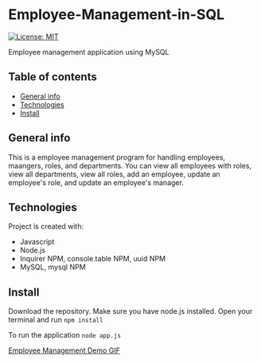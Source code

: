 # Employee-Management-in-SQL
[![License: MIT](https://img.shields.io/badge/License-MIT-yellow.svg)](https://opensource.org/licenses/MIT)


Employee management application using MySQL
## Table of contents
* [General info](#general-info)
* [Technologies](#technologies)
* [Install](#install)

## General info
This is a employee management program for handling employees, maangers, roles, and departments. You can view all employees with roles, view all departments, view all roles, add an employee, update an employee's role, and update an employee's manager.   
	
## Technologies
Project is created with:
* Javascript
* Node.js 
* Inquirer NPM, console.table NPM, uuid NPM
* MySQL, mysql NPM

## Install
Download the repository. Make sure you have node.js installed. Open your terminal and run
``` npm install ```

To run the application
``` node app.js ```

[Employee Management Demo GIF](https://github.com/reedtlr/Employee-Management-in-SQL/blob/main/assets/demo.gif)